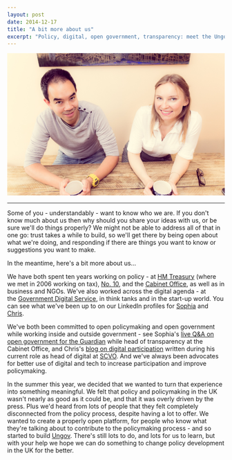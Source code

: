 ```yaml
---
layout: post
date: 2014-12-17
title: "A bit more about us"
excerpt: "Policy, digital, open government, transparency: meet the Ungov founders."
---
```


![Chris and Sophia](/images/founders.jpg)

---

Some of you - understandably - want to know who we are. If you don't know much about us then why should you share your ideas with us, or be sure we'll do things properly? We might not be able to address all of that in one go: trust takes a while to build, so we'll get there by being open about what we're doing, and responding if there are things you want to know or suggestions you want to make.

In the meantime, here's a bit more about us...

We have both spent ten years working on policy - at [HM Treasury](https://www.gov.uk/government/organisations/hm-treasury) (where we met in 2006 working on tax), [No. 10](https://www.gov.uk/government/organisations/prime-ministers-office-10-downing-street), and the [Cabinet Office](https://www.gov.uk/government/organisations/cabinet-office), as well as in business and NGOs. We've also worked across the digital agenda - at the [Government Digital Service](https://www.gov.uk/government/organisations/government-digital-service), in think tanks and in the start-up world. You can see what we've been up to on our LinkedIn profiles for [Sophia](http://uk.linkedin.com/pub/sophia-oliver/78/6a9/628/) and [Chris](http://uk.linkedin.com/in/clry2).

We've both been committed to open policymaking and open government while working inside and outside government - see Sophia's [live Q&A on open government for the Guardian](http://www.theguardian.com/public-leaders-network/2012/oct/15/live-discussion-open-government-partnership?commentpage=1) while head of transparency at the Cabinet Office, and Chris's [blog on digital participation](http://www.carnegieuktrust.org.uk/blog/july-2014/guest-blog--chris-yiu-asks-where-next-for-digital-) written during his current role as head of digital at [SCVO](http://www.scvo.org.uk). And we've always been advocates for better use of digital and tech to increase participation and improve policymaking.

In the summer this year, we decided that we wanted to turn that experience into something meaningful. We felt that policy and policymaking in the UK wasn't nearly as good as it could be, and that it was overly driven by the press. Plus we'd heard from lots of people that they felt completely disconnected from the policy process, despite having a lot to offer. We wanted to create a properly open platform, for people who know what they're talking about to contribute to the policymaking process - and so started to build [Ungov](/). There's still lots to do, and lots for us to learn, but with your help we hope we can do something to change policy development in the UK for the better.